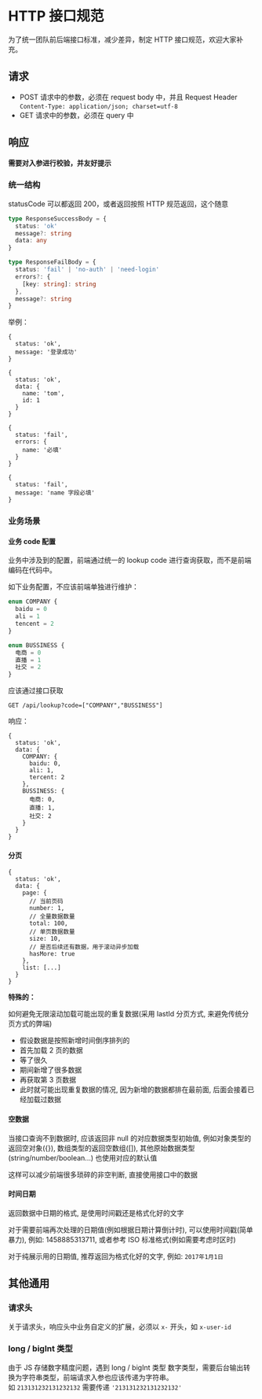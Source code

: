 # HTTP 接口规范

为了统一团队前后端接口标准，减少差异，制定 HTTP 接口规范，欢迎大家补充。

## 请求

- POST 请求中的参数，必须在 request body 中，并且 Request Header `Content-Type: application/json; charset=utf-8`
- GET 请求中的参数，必须在 query 中

## 响应

**需要对入参进行校验，并友好提示**

### 统一结构

statusCode 可以都返回 200，或者返回按照 HTTP 规范返回，这个随意

```ts
type ResponseSuccessBody = {
  status: 'ok'
  message?: string
  data: any
}

type ResponseFailBody = {
  status: 'fail' | 'no-auth' | 'need-login'
  errors?: {
    [key: string]: string
  },
  message?: string
}
```

举例：

```json5
{
  status: 'ok',
  message: '登录成功'
}

{
  status: 'ok',
  data: {
    name: 'tom',
    id: 1
  }
}

{
  status: 'fail',
  errors: {
    name: '必填'
  }
}

{
  status: 'fail',
  message: 'name 字段必填'
}
```


### 业务场景

#### 业务 code 配置

业务中涉及到的配置，前端通过统一的 lookup code 进行查询获取，而不是前端编码在代码中。

如下业务配置，不应该前端单独进行维护：
```ts
enum COMPANY {
  baidu = 0
  ali = 1
  tencent = 2
}

enum BUSSINESS {
  电商 = 0
  直播 = 1
  社交 = 2
}
```

应该通过接口获取

```
GET /api/lookup?code=["COMPANY","BUSSINESS"]
```

响应：
```json5
{
  status: 'ok',
  data: {
    COMPANY: {
      baidu: 0,
      ali: 1,
      tercent: 2
    },
    BUSSINESS: {
      电商: 0,
      直播: 1,
      社交: 2
    }
  }
}
```



#### 分页

```json5
{
  status: 'ok',
  data: {
    page: {
      // 当前页码
      number: 1,
      // 全量数据数量
      total: 100,
      // 单页数据数量
      size: 10,
      // 是否后续还有数据，用于滚动异步加载
      hasMore: true
    },
    list: [...]
  }
}
```

**特殊的：**

如何避免无限滚动加载可能出现的重复数据(采用 lastId 分页方式, 来避免传统分页方式的弊端)

- 假设数据是按照新增时间倒序排列的
- 首先加载 2 页的数据
- 等了很久
- 期间新增了很多数据
- 再获取第 3 页数据
- 此时就可能出现重复数据的情况, 因为新增的数据都排在最前面, 后面会接着已经加载过数据

#### 空数据

当接口查询不到数据时, 应该返回非 null 的对应数据类型初始值, 例如对象类型的返回空对象({}),  数组类型的返回空数组([]),  其他原始数据类型(string/number/boolean...) 也使用对应的默认值

这样可以减少前端很多琐碎的非空判断, 直接使用接口中的数据


#### 时间日期

返回数据中日期的格式, 是使用时间戳还是格式化好的文字

对于需要前端再次处理的日期值(例如根据日期计算倒计时), 可以使用时间戳(简单暴力), 例如: 1458885313711, 或者参考 ISO 标准格式(例如需要考虑时区时)

对于纯展示用的日期值, 推荐返回为格式化好的文字, 例如: `2017年1月1日`


## 其他通用

### 请求头

关于请求头，响应头中业务自定义的扩展，必须以 `x-` 开头，如 `x-user-id`

### long / bigInt 类型

由于 JS 存储数字精度问题，遇到 long / bigInt 类型 数字类型，需要后台输出转换为字符串类型，前端请求入参也应该传递为字符串。  
如 `213131232131232132` 需要传递 `'213131232131232132'`
